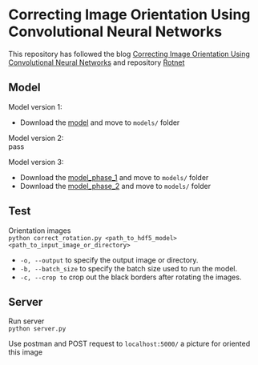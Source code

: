 # Correcting Image Orientation Using Convolutional Neural Networks

This repository has followed the blog [Correcting Image Orientation Using Convolutional Neural Networks](https://d4nst.github.io/2017/01/12/image-orientation/) and repository [Rotnet](https://github.com/d4nst/RotNet)

## Model

Model version 1:
- Download the [model](https://drive.google.com/file/d/1-xWzmqLurACR5xhTutGmnfTdCSEtFVFe/view?usp=sharing) and move to `models/` folder  

Model version 2:  
pass  

Model version 3:  
- Download the [model_phase_1](https://drive.google.com/file/d/10UlLFhwh_FyT6EGU73-3qAq2UJsCYwKR/view?usp=sharing) and move to `models/` folder
- Download the [model_phase_2](https://drive.google.com/file/d/106x58v3T_ztFexJROOEbZIPuTnAtDCM3/view?usp=sharing) and move to `models/` folder
## Test

Orientation images  
`python correct_rotation.py <path_to_hdf5_model> <path_to_input_image_or_directory>`  

- `-o, --output` to specify the output image or directory.  
- `-b, --batch_size` to specify the batch size used to run the model.  
- `-c, --crop to` crop out the black borders after rotating the images.  

## Server

Run server  
`python server.py`

Use postman and POST request to `localhost:5000/` a picture for oriented this image  
